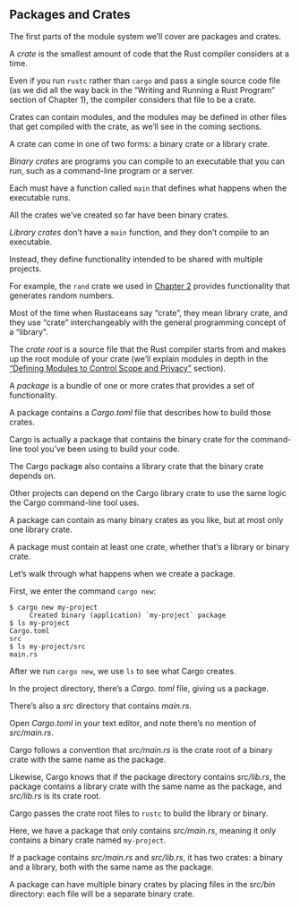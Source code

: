 ## Packages and Crates

The first parts of the module system we’ll cover are packages and crates.


A *crate* is the smallest amount of code that the Rust compiler considers at a time.

Even if you run `rustc` rather than `cargo` and pass a single source code file (as we did all the way back in the “Writing and Running a Rust Program” section of Chapter 1), the compiler considers that file to be a crate.

Crates can contain modules, and the modules may be defined in other files that get compiled with the crate, as we’ll see in the coming sections.


A crate can come in one of two forms: a binary crate or a library crate.

*Binary crates* are programs you can compile to an executable that you can run, such as a command-line program or a server.

Each must have a function called `main` that defines what happens when the executable runs.

All the crates we’ve created so far have been binary crates.


*Library crates* don’t have a `main` function, and they don’t compile to an executable.

Instead, they define functionality intended to be shared with multiple projects.

For example, the `rand` crate we used in [Chapter 2][rand]<!-- ignore --> provides functionality that generates random numbers.

Most of the time when Rustaceans say “crate”, they mean library crate, and they use “crate” interchangeably with the general programming concept of a “library".


The *crate root* is a source file that the Rust compiler starts from and makes up the root module of your crate (we’ll explain modules in depth in the [“Defining Modules to Control Scope and Privacy”][modules]<!-- ignore --> section).


A *package* is a bundle of one or more crates that provides a set of functionality.

A package contains a *Cargo.toml* file that describes how to build those crates.

Cargo is actually a package that contains the binary crate for the command-line tool you’ve been using to build your code.

The Cargo package also contains a library crate that the binary crate depends on.

Other projects can depend on the Cargo library crate to use the same logic the Cargo command-line tool uses.


A package can contain as many binary crates as you like, but at most only one library crate.

A package must contain at least one crate, whether that’s a library or binary crate.


Let’s walk through what happens when we create a package.

First, we enter the command `cargo new`:

```console
$ cargo new my-project
     Created binary (application) `my-project` package
$ ls my-project
Cargo.toml
src
$ ls my-project/src
main.rs
```

After we run `cargo new`, we use `ls` to see what Cargo creates.

In the project directory, there’s a *Cargo. toml* file, giving us a package.

There’s also a *src* directory that contains *main.rs*.

Open *Cargo.toml* in your text editor, and note there’s no mention of *src/main.rs*.

Cargo follows a convention that *src/main.rs* is the crate root of a binary crate with the same name as the package.

Likewise, Cargo knows that if the package directory contains *src/lib.rs*, the package contains a library crate with the same name as the package, and *src/lib.rs* is its crate root.

Cargo passes the crate root files to `rustc` to build the library or binary.


Here, we have a package that only contains *src/main.rs*, meaning it only contains a binary crate named `my-project`.

If a package contains *src/main.rs* and *src/lib.rs*, it has two crates: a binary and a library, both with the same name as the package.

A package can have multiple binary crates by placing files in the *src/bin* directory: each file will be a separate binary crate.


[modules]: ch07-02-defining-modules-to-control-scope-and-privacy.html
[rand]: ch02-00-guessing-game-tutorial.html#generating-a-random-number
